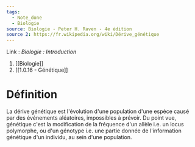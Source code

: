 ```yaml
---
tags:
  - Note_done
  - Biologie
source: Biologie - Peter H. Raven - 4e édition
source 2: https://fr.wikipedia.org/wiki/Dérive_génétique
---
```


Link :
_Biologie : Introduction_
1. [[Biologie]]
2. [[1.0.16 - Génétique]]

# Définition
La dérive génétique est l'évolution d'une population d'une espèce causé par des événements aléatoires, impossibles à prévoir. Du point vue, génétique c'est la modification de la fréquence d'un allèle i.e. un locus polymorphe, ou d'un génotype i.e. une partie donnée de l'information génétique d'un individu, au sein d'une population.
